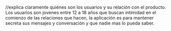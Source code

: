 //explica claramente quiénes son los usuarios y su relación con el producto.
Los usuarios son jovenes entre 12 a 18 años que buscan intimidad en el comienzo de las relaciones que hacen, la aplicación es para mantener secreta sus mensajes y conversación y que nadie mas lo pueda saber.